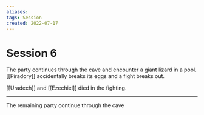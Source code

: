 ```yaml
---
aliases: 
tags: Session
created: 2022-07-17
---
```

# Session 6
The party continues through the cave and encounter a giant lizard in a pool. [[Piradory]] accidentally breaks its eggs and a fight breaks out.

[[Uradech]] and [[Ezechiel]] died in the fighting.

---

The remaining party continue through the cave